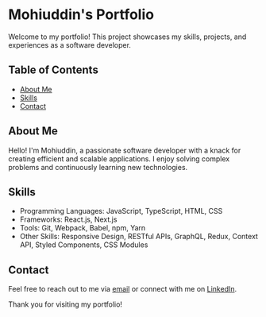 # Mohiuddin's Portfolio

Welcome to my portfolio! This project showcases my skills, projects, and experiences as a software developer.

## Table of Contents

- [About Me](#about-me)
- [Skills](#skills)
- [Contact](#contact)

## About Me

Hello! I'm Mohiuddin, a passionate software developer with a knack for creating efficient and scalable applications. I enjoy solving complex problems and continuously learning new technologies.


## Skills

- Programming Languages: JavaScript, TypeScript, HTML, CSS
- Frameworks: React.js, Next.js
- Tools: Git, Webpack, Babel, npm, Yarn
- Other Skills: Responsive Design, RESTful APIs, GraphQL, Redux, Context API, Styled Components, CSS Modules

## Contact

Feel free to reach out to me via [email](mailto:mohiuddin200@outlook.com) or connect with me on [LinkedIn](www.linkedin.com/in/mohiuddin200).

Thank you for visiting my portfolio!
